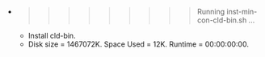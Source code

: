 * >>>>>>>>> Running inst-min-con-cld-bin.sh ...
  * Install cld-bin.
  * Disk size = 1467072K. Space Used = 12K. Runtime = 00:00:00:00.
